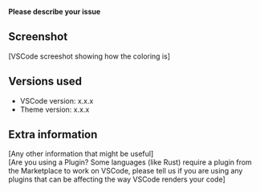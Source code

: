**Please describe your issue**

## Screenshot

[VSCode screeshot showing how the coloring is]

## Versions used

* VSCode version: x.x.x
* Theme version: x.x.x

## Extra information

[Any other information that might be useful]  
[Are you using a Plugin? Some languages (like Rust) require a plugin from the Marketplace to work on VSCode, please tell us if you are using any plugins that can be affecting the way VSCode renders your code]
